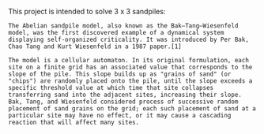 This project is intended to solve 3 x 3 sandpiles:

	The Abelian sandpile model, also known as the Bak–Tang–Wiesenfeld model, was the first discovered example of a dynamical system displaying self-organized criticality. It was introduced by Per Bak, Chao Tang and Kurt Wiesenfeld in a 1987 paper.[1]

	The model is a cellular automaton. In its original formulation, each site on a finite grid has an associated value that corresponds to the slope of the pile. This slope builds up as "grains of sand" (or "chips") are randomly placed onto the pile, until the slope exceeds a specific threshold value at which time that site collapses transferring sand into the adjacent sites, increasing their slope. Bak, Tang, and Wiesenfeld considered process of successive random placement of sand grains on the grid; each such placement of sand at a particular site may have no effect, or it may cause a cascading reaction that will affect many sites. 